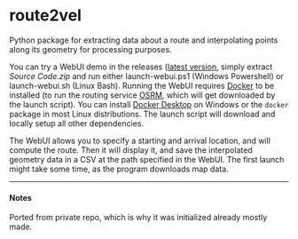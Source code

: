 # route2vel

Python package for extracting data about a route and interpolating points along its geometry for processing purposes.

You can try a WebUI demo in the releases ([latest version](https://github.com/filloax/tesim/releases/latest), simply extract *Source Code.zip* and run either launch-webui.ps1 (Windows Powershell) or launch-webui.sh (Linux Bash). 
Running the WebUI requires [Docker](https://www.docker.com/) to be installed (to run the routing service [OSRM](https://project-osrm.org/), which will get downloaded by the launch script).
You can install [Docker Desktop](https://www.docker.com/products/docker-desktop/) on Windows or the `docker` package in most Linux distributions. The launch script will download and locally setup
all other dependencies.

The WebUI allows you to specify a starting and arrival location, and will compute the route. Then it will display it, and save the interpolated geometry data in a CSV at the path specified in the WebUI. The first launch
might take some time, as the program downloads map data.

---

#### Notes

Ported from private repo, which is why it was initialized already mostly made.